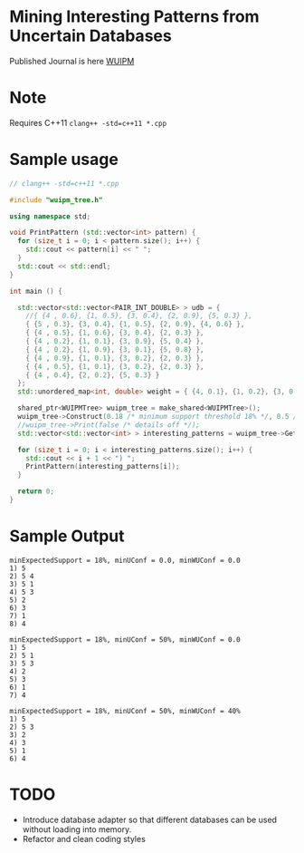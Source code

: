 # Mining Interesting Patterns from Uncertain Databases
Published Journal is here [WUIPM](http://www.sciencedirect.com/science/article/pii/S0020025516301487)

# Note
Requires C++11
`clang++ -std=c++11 *.cpp`

# Sample usage
```cpp
// clang++ -std=c++11 *.cpp

#include "wuipm_tree.h"

using namespace std;

void PrintPattern (std::vector<int> pattern) {
  for (size_t i = 0; i < pattern.size(); i++) {
    std::cout << pattern[i] << " ";
  }
  std::cout << std::endl;
}

int main () {

  std::vector<std::vector<PAIR_INT_DOUBLE> > udb = {
    //{ {4 , 0.6}, {1, 0.5}, {3, 0.4}, {2, 0.9}, {5, 0.3} },
    { {5 , 0.3}, {3, 0.4}, {1, 0.5}, {2, 0.9}, {4, 0.6} },
    { {4 , 0.5}, {1, 0.6}, {3, 0.4}, {2, 0.3} },
    { {4 , 0.2}, {1, 0.1}, {3, 0.9}, {5, 0.4} },
    { {4 , 0.2}, {1, 0.9}, {3, 0.1}, {5, 0.8} },
    { {4 , 0.9}, {1, 0.1}, {3, 0.2}, {2, 0.3} },
    { {4 , 0.5}, {1, 0.1}, {3, 0.2}, {2, 0.3} },
    { {4 , 0.4}, {2, 0.2}, {5, 0.3} }
  };
  std::unordered_map<int, double> weight = { {4, 0.1}, {1, 0.2}, {3, 0.3}, {2, 0.4}, {5, 0.5} };

  shared_ptr<WUIPMTree> wuipm_tree = make_shared<WUIPMTree>();
  wuipm_tree->Construct(0.18 /* minimum support threshold 18% */, 0.5 /* minimum affinity 50% */, 0.4 /* minimum weighted affinity 40% */,  udb, weight);
  //wuipm_tree->Print(false /* details off */);
  std::vector<std::vector<int> > interesting_patterns = wuipm_tree->GetInterestingPatterns();

  for (size_t i = 0; i < interesting_patterns.size(); i++) {
    std::cout << i + 1 << ") ";
    PrintPattern(interesting_patterns[i]);
  }

  return 0;
}

```
# Sample Output
```
minExpectedSupport = 18%, minUConf = 0.0, minWUConf = 0.0
1) 5
2) 5 4
3) 5 1
4) 5 3
5) 2
6) 3
7) 1
8) 4

minExpectedSupport = 18%, minUConf = 50%, minWUConf = 0.0
1) 5
2) 5 1
3) 5 3
4) 2
5) 3
6) 1
7) 4

minExpectedSupport = 18%, minUConf = 50%, minWUConf = 40%
1) 5
2) 5 3
3) 2
4) 3
5) 1
6) 4

```

# TODO
* Introduce database adapter so that different databases can be used without loading into memory.
* Refactor and clean coding styles
